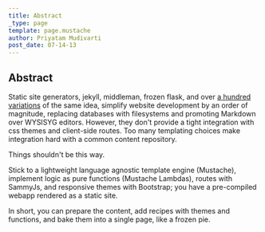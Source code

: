 ```yaml
---
title: Abstract
_type: page
template: page.mustache
author: Priyatam Mudivarti
post_date: 07-14-13
---
```


## Abstract

Static site generators, jekyll, middleman, frozen flask, and over [a hundred variations](http://nanoc.ws/about/) of the same idea, simplify website development by an order of magnitude, replacing databases with filesystems and promoting Markdown over WYSISYG editors. However, they don't provide a tight integration with css themes and client-side routes. Too many templating choices make integration hard with a common content repository.

Things shouldn't be this way.

Stick to a lightweight language agnostic template engine (Mustache), implement logic as pure functions (Mustache Lambdas), routes with SammyJs, and responsive themes with Bootstrap; you have a pre-compiled webapp rendered as a static site.

In short, you can prepare the content, add recipes with themes and functions, and bake them into a single page, like a frozen pie.
